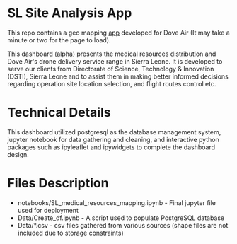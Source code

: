 # SL Site Analysis App

This repo contains a geo mapping [app](https://sl-site-analysis.herokuapp.com/) developed for Dove Air (It may take a minute or two for the page to load).

This dashboard (alpha) presents the medical resources distribution and Dove Air's drone delivery service range in Sierra Leone. It is developed to serve our clients from Directorate of Science, Technology & Innovation (DSTI), Sierra Leone and to assist them in making better informed decisions regarding operation site location selection, and flight routes control etc.
# Technical Details
This dashboard utilized postgresql as the database management system, jupyter notebook for data gathering and cleaning, and interactive python packages such as ipyleaflet and ipywidgets to complete the dashboard design. 

# Files Description
* notebooks/SL_medical_resources_mapping.ipynb - Final jupyter file used for deployment
* Data/Create_df.ipynb - A script used to populate PostgreSQL database
* Data/*.csv - csv files gathered from various sources (shape files are not included due to storage constraints)


